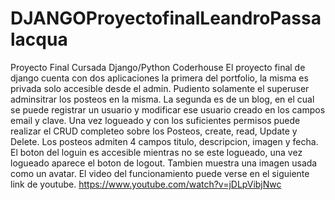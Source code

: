 # DJANGOProyectofinalLeandroPassalacqua
Proyecto Final Cursada Django/Python Coderhouse
El proyecto final de django cuenta con dos aplicaciones la primera del portfolio, la misma es privada solo accesible desde el admin. Pudiento solamente el superuser adminsitrar los posteos en la misma.
La segunda es de un blog, en el cual se puede registrar un usuario y modificar ese usuario creado en los campos email y clave. 
Una vez logueado y con los suficientes permisos puede realizar el CRUD completeo sobre los Posteos, create, read, Update y Delete.
Los posteos admiten 4 campos titulo, descripcion, imagen y fecha.
El boton del loguin  es accesible mientras no se este logueado, una vez logueado aparece el boton de logout.
Tambien muestra una imagen usada como un avatar. 
El video del funcionamiento puede verse en el siguiente link de youtube.
https://www.youtube.com/watch?v=jDLpVibjNwc
